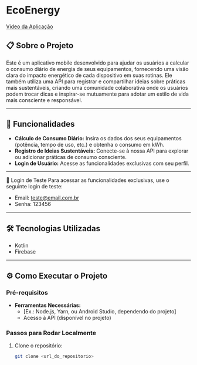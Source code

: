 # EcoEnergy

[Video da Aplicação](link_para_o_video_pitch)

## 📋 Sobre o Projeto

Este é um aplicativo mobile desenvolvido para ajudar os usuários a calcular o consumo diário de energia de seus equipamentos, fornecendo uma visão clara do impacto energético de cada dispositivo em suas rotinas.
Ele também utiliza uma API para registrar e compartilhar ideias sobre práticas mais sustentáveis, criando uma comunidade colaborativa onde os usuários podem trocar dicas e inspirar-se mutuamente para adotar um
estilo de vida mais consciente e responsável.

---

## 🚀 Funcionalidades

- **Cálculo de Consumo Diário:** Insira os dados dos seus equipamentos (potência, tempo de uso, etc.) e obtenha o consumo em kWh.
- **Registro de Ideias Sustentáveis:** Conecte-se à nossa API para explorar ou adicionar práticas de consumo consciente.
- **Login de Usuário:** Acesse as funcionalidades exclusivas com seu perfil.

---

👤 Login de Teste
Para acessar as funcionalidades exclusivas, use o seguinte login de teste:

- Email: teste@email.com.br
- Senha: 123456

---

## 🛠️ Tecnologias Utilizadas

- Kotlin
- Firebase

---

## ⚙️ Como Executar o Projeto

### Pré-requisitos

- **Ferramentas Necessárias:** 
  - [Ex.: Node.js, Yarn, ou Android Studio, dependendo do projeto]
  - Acesso à API (disponível no projeto)

### Passos para Rodar Localmente

1. Clone o repositório:
   ```bash
   git clone <url_do_repositorio>
